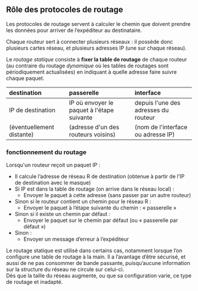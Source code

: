 ## Rôle des protocoles de routage
Les protocoles de routage servent à calculer le chemin que doivent prendre les données pour arriver de l’expéditeur au destinataire. 

Chaque routeur sert à connecter plusieurs réseaux : il possède donc plusieurs cartes réseau, et plusieurs adresses IP (une sur chaque réseau).

Le *routage statique* consiste à **fixer la table de routage** de chaque routeur (au contraire du routage *dynamique* où les tables de routages sont périodiquement actualisées) en indiquant à quelle adresse faire suivre chaque paquet. 



|destination|passerelle|interface|
|:----------|:---------|:--------|
|IP de destination|IP où envoyer le paquet à l'étape suivante |depuis l'une des adresses du routeur|
|(éventuellement distante)|(adresse d'un des routeurs voisins)|(nom de l'interface ou adresse IP)|



### fonctionnement du routage
Lorsqu'un routeur reçoit un paquet IP :     
* Il calcule l’adresse de réseau R de destination (obtenue à partir de l'IP de destination avec le masque)
* Si  IP est dans la table de routage (on arrive dans le réseau local) :
   * Envoyer le paquet à cette adresse (sans passer par un autre routeur)
* Sinon si le routeur contient un chemin pour le réseau R :
   * Envoyer le paquet à l’étape suivante du chemin : « passerelle »
* Sinon si il existe un chemin par défaut :
   * Envoyer le paquet sur le chemin par défaut (ou « passerelle par défaut »)
* Sinon : 
   * Envoyer un message d’erreur à l’expéditeur


Le routage statique est utilisé dans certains cas, notamment lorsque l’on configure une table de routage à la main. 
Il a l’avantage d’être sécurisé, et aussi de ne pas consommer de bande passante, puisqu’aucune information sur la structure du réseau ne circule sur celui-ci.  
Dès que la taille du réseau  augmente, ou que sa configuration varie, ce type de routage et inadapté.


